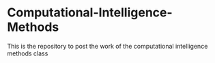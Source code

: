 # Computational-Intelligence-Methods
This is the repository to post the work of the computational intelligence methods class
